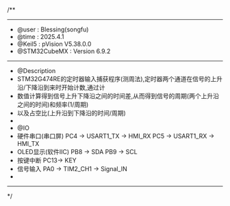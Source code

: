/**
  ******************************************************************************
  * @user           : Blessing(songfu)
  * @time           : 2025.4.1
  * @Keil5          : pVision V5.38.0.0
  * @STM32CubeMX    : Version 6.9.2
  ******************************************************************************
  * @Description
  * STM32G474RE的定时器输入捕获程序(测周法),定时器两个通道在信号的上升沿/下降沿到来时开始计数,通过计
  * 数值计算得到信号上升下降沿之间的时间差,从而得到信号的周期(两个上升沿之间的时间)和频率(1/周期)
  * 以及占空比(上升沿到下降沿的时间/周期)
  *
  * @IO
  * 硬件串口(串口屏)     PC4 -> USART1_TX -> HMI_RX    PC5 -> USART1_RX -> HMI_TX
  * OLED显示(软件IIC)   PB8 -> SDA                    PB9 -> SCL
  * 按键中断            PC13-> KEY
  * 信号输入            PA0 -> TIM2_CH1 -> Signal_IN
  *
  ******************************************************************************
  */
